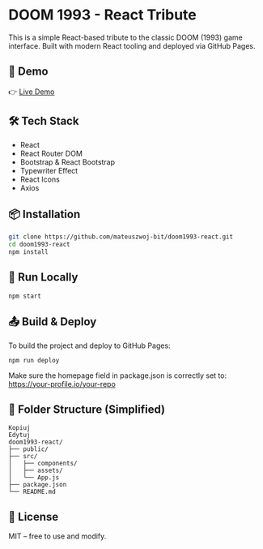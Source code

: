 # DOOM 1993 - React Tribute

This is a simple React-based tribute to the classic DOOM (1993) game interface. Built with modern React tooling and deployed via GitHub Pages.

## 🚀 Demo

👉 [Live Demo](https://mateuszwoj-bit.github.io/doom1993-react/)

## 🛠 Tech Stack

- React
- React Router DOM
- Bootstrap & React Bootstrap
- Typewriter Effect
- React Icons
- Axios

## 📦 Installation

```bash
git clone https://github.com/mateuszwoj-bit/doom1993-react.git
cd doom1993-react
npm install
```
## 🧪 Run Locally
```
npm start
```

## 📤 Build & Deploy
To build the project and deploy to GitHub Pages:
```
npm run deploy
```
Make sure the homepage field in package.json is correctly set to: https://your-profile.io/your-repo

## 📂 Folder Structure (Simplified)
```
Kopiuj
Edytuj
doom1993-react/
├── public/
├── src/
│   ├── components/
│   ├── assets/
│   └── App.js
├── package.json
└── README.md
```

## 📃 License
MIT – free to use and modify.
